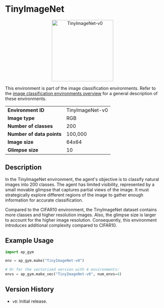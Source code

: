 # TinyImageNet

<p align="center"><img src="img/TinyImageNet-v0.gif" alt="TinyImageNet-v0" width="200px"/></p>

This environment is part of the image classification environments.
Refer to the [image classification environments overview](ImageClassification) for a general description of these environments.

|                           |                 |
|---------------------------|-----------------|
| **Environment ID**        | TinyImageNet-v0 |
| **Image type**            | RGB             |
| **Number of classes**     | 200             |
| **Number of data points** | 100,000         |
| **Image size**            | 64x64           |
| **Glimpse size**          | 10              |


## Description

In the TinyImageNet environment, the agent's objective is to classify natural images into 200 classes. 
The agent has limited visibility, represented by a small movable glimpse that captures partial views of the image.
It must strategically explore different regions of the image to gather enough information for accurate classification.

Compared to the CIFAR10 environment, the TinyImageNet dataset contains more classes and higher resolution images.
Also, the glimpse size is larger to account for the higher image resolution.
Consequently, this environment introduces additional complexity compared to CIFAR10.

## Example Usage

```python
import ap_gym

env = ap_gym.make("TinyImageNet-v0")

# Or for the vectorized version with 4 environments:
envs = ap_gym.make_vec("TinyImageNet-v0", num_envs=4)
```

## Version History

- `v0`: Initial release.

